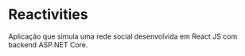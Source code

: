 # Reactivities
Aplicação que simula uma rede social desenvolvida em React JS com backend ASP.NET Core.
